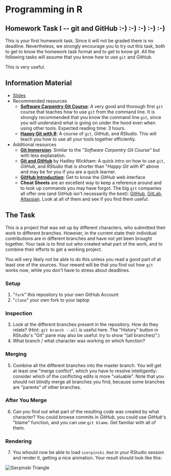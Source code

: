 # Programming in R
## Homework Task I -- git and GitHub :-) :-) :-) :-) :-)

This is your first homework task. Since it will not be graded there is no deadline. Nevertheless, we strongly encourage you to try out this task, both to get to know the homework task format and to get to know git. All the following tasks will assume that you know how to use `git` and *GitHub*.

This is very useful.

## Information Material

* [Slides](ProgR_01_Intro.pdf)
* Recommended resources
  * **[Software Carpentry Git Course](https://swcarpentry.github.io/git-novice/)**: A very good and thorough first `git` course that teaches how to use `git` from the command line. It is strongly recommended that you know the command line `git`, since you will understand what is going on under the hood even when using other tools. Expected reading time: 3 hours.
  * **[Happy Git with R](https://happygitwithr.com/index.html)**: A course of `git`, *GitHub*, and *RStudio*. This will teach you how to use all your tools together efficiently. 
* Additional resources
  * **[Git Immersion](http://gitimmersion.com/index.html)**: Similar to the "*Software Carpentry Git Course*" but with less explanation.
  * **[Git and GitHub](http://r-pkgs.had.co.nz/git.html)** by Hadley Wickham: A quick intro on how to use `git`, *GitHub*, and *RStudio* that is shorter than "*Happy Git with R*" above and may be for you if you are a quick learner.
  * **[GitHub Introduction](https://guides.github.com/activities/hello-world/)**: Get to know the *GitHub* web interface
  * **Cheat Sheets** are an excellent way to keep a reference around and to look up commands you may have forgot. The big `git` companies all offer one (and GitHub isn't necessarily the best): [GitHub](https://github.github.com/training-kit/downloads/github-git-cheat-sheet.pdf), [GitLab](https://about.gitlab.com/images/press/git-cheat-sheet.pdf), [Atlassian](https://www.atlassian.com/git/tutorials/atlassian-git-cheatsheet). Look at all of them and see if you find them useful.
  
## The Task

This is a project that was set up by different characters, who submitted their work to different branches. However, in the current state their individual contributions are in different branches and have not yet been brought together. Your task is to find out who created what part of the work, and to combine their efforts to get a working project.

You will very likely not be able to do this unless you read a good part of at least one of the sources. Your reward will be that you find out how `git` works *now*, while you don't have to stress about deadlines.

### Setup
1. "`fork`" this repository to your own GitHub Account
2. "`clone`" your own fork to your laptop

### Inspection
3. Look at the different branches present in the repository. How do they relate? (Hint: `git branch --all` is useful here. The "History" button in RStudio's "Git" pane may also be useful: try to show "(all branches)".)
4. What branch / what character was working on which function?

### Merging
5. Combine all the different branches into the master branch. You will get at least one "merge conflict", which you have to resolve intelligently: consider which of the conflicting edits is more "valuable". Note that you should not blindly merge all branches you find, because some branches are "parents" of other branches.

### After You Merge
6. Can you find out what part of the resulting code was created by what character? You could browse commits in *GitHub*, you could use *GitHub*'s "blame" function, and you can use `git blame`. Get familiar with all of them.

### Rendering
7. You whould now be able to load `sierpinski.Rmd` in your RStudio session and render it, getting a nice animation. Your result should look like this:

  ![Sierpinski Triangle](sier.png)
